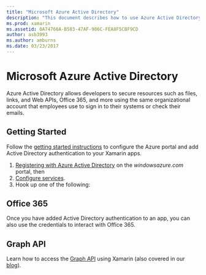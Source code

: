 ```yaml
---
title: "Microsoft Azure Active Directory"
description: "This document describes how to use Azure Active Directory to authenticate users in mobile applications built with Xamarin."
ms.prod: xamarin
ms.assetid: 0A74766A-B583-47AF-986C-FEA8F5CBF9CD
author: asb3993
ms.author: amburns
ms.date: 03/23/2017
---
```


# Microsoft Azure Active Directory


Azure Active Directory allows developers to secure
  resources such as files, links, and Web APIs,
  Office 365, and more
  using the same organizational account that
  employees use to sign in to their systems or check their emails.

## Getting Started

Follow the [getting started instructions](~/cross-platform/data-cloud/active-directory/get-started/index.md)
  to configure the Azure portal and add Active Directory authentication
  to your Xamarin apps.

1. [Registering with Azure Active Directory](~/cross-platform/data-cloud/active-directory/get-started/register.md) on the *windowsazure.com* portal, then
2. [Configure services](~/cross-platform/data-cloud/active-directory/get-started/configure.md).
3. Hook up one of the following:

## Office 365

Once you have added Active Directory authentication
  to an app, you can also use the credentials to
  interact with Office 365.

## Graph API

Learn how to access the [Graph API](~/cross-platform/data-cloud/active-directory/graph.md)
  using Xamarin (also covered in our [blog](https://blog.xamarin.com/authenticate-xamarin-mobile-apps-using-azure-active-directory/)).

